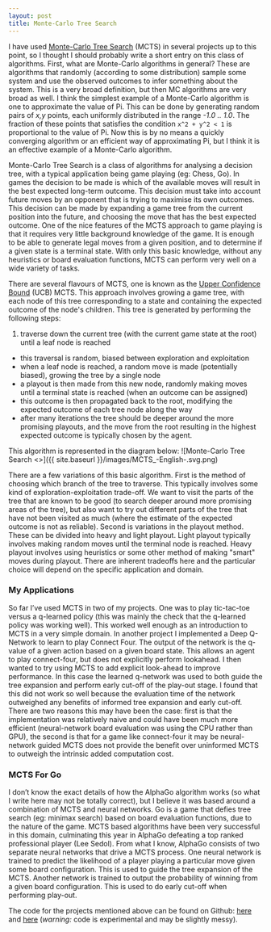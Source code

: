 ```yaml
---
layout: post
title: Monte-Carlo Tree Search
---
```


I have used [Monte-Carlo Tree Search](https://en.wikipedia.org/wiki/Monte_Carlo_tree_search) (MCTS) in several projects up to this point, so I thought I should probably write a short entry on this class of algorithms. First, what are Monte-Carlo algorithms in general? These are algorithms that randomly (according to some distribution) sample some system and use the observed outcomes to infer something about the system. This is a very broad definition, but then MC algorithms are very broad as well. I think the simplest example of a Monte-Carlo algorithm is one to approximate the value of Pi. This can be done by generating random pairs of *x,y* points, each uniformly distributed in the range *-1.0 .. 1.0*. The fraction of these points that satisfies the condition `x^2 + y^2 < 1` is proportional to the value of Pi. Now this is by no means a quickly converging algorithm or an efficient way of approximating Pi, but I think it is an effective example of a Monte-Carlo algorithm.

Monte-Carlo Tree Search is a class of algorithms for analysing a decision tree, with a typical application being game playing (eg: Chess, Go). In games the decision to be made is which of the available moves will result in the best expected long-term outcome. This decision must take into account future moves by an opponent that is trying to maximise its own outcomes. This decision can be made by expanding a game tree from the current position into the future, and choosing the move that has the best expected outcome. One of the nice features of the MCTS approach to game playing is that it requires very little background knowledge of the game. It is enough to be able to generate legal moves from a given position, and to determine if a given state is a terminal state. With only this basic knowledge, without any heuristics or board evaluation functions, MCTS can perform very well on a wide variety of tasks.

There are several flavours of MCTS, one is known as the [Upper Confidence Bound](http://www.cameronius.com/cv/mcts-survey-master.pdf) (UCB) MCTS. This approach involves growing a game tree, with each node of this tree corresponding to a state and containing the expected outcome of the node's children. This tree is generated by performing the following steps:

1. traverse down the current tree (with the current game state at the root) until a leaf node is reached
* this traversal is random, biased between exploration and exploitation
* when a leaf node is reached, a random move is made (potentially biased), growing the tree by a single node
* a playout is then made from this new node, randomly making moves until a terminal state is reached (when an outcome can be assigned)
* this outcome is then propagated back to the root, modifying the expected outcome of each tree node along the way
* after many iterations the tree should be deeper around the more promising playouts, and the move from the root resulting in the highest expected outcome is typically chosen by the agent.

This algorithm is represented in the diagram below:
![Monte-Carlo Tree Search <>]({{ site.baseurl }}/images/MCTS_-English-.svg.png)

There are a few variations of this basic algorithm. First is the method of choosing which branch of the tree to traverse. This typically involves some kind of exploration-exploitation trade-off. We want to visit the parts of the tree that are known to be good (to search deeper around more promising areas of the tree), but also want to try out different parts of the tree that have not been visited as much (where the estimate of the expected outcome is not as reliable). Second is variations in the playout method. These can be divided into heavy and light playout. Light playout typically involves making random moves until the terminal node is reached. Heavy playout involves using heuristics or some other method of making "smart" moves during playout. There are inherent tradeoffs here and the particular choice will depend on the specific application and domain.

### My Applications
So far I’ve used MCTS in two of my projects. One was to play tic-tac-toe versus a q-learned policy (this was mainly the check that the q-learned policy was working well). This worked well enough as an introduction to MCTS in a very simple domain. In another project I implemented a Deep Q-Network to learn to play Connect Four. The output of the network is the q-value of a given action based on a given board state. This allows an agent to play connect-four, but does not explicitly perform lookahead. I then wanted to try using MCTS to add explicit look-ahead to improve performance. In this case the learned q-network was used to both guide the tree expansion and perform early cut-off of the play-out stage. I found that this did not work so well because the evaluation time of the network outweighed any benefits of informed tree expansion and early cut-off. There are two reasons this may have been the case: first is that the implementation was relatively naive and could have been much more efficient (neural-network board evaluation was using the CPU rather than GPU), the second is that for a game like connect-four it may be neural-network guided MCTS does not provide the benefit over uninformed MCTS to outweigh the intrinsic added computation cost.

### MCTS For Go
I don’t know the exact details of how the AlphaGo algorithm works (so what I write here may not be totally correct), but I believe it was based around a combination of MCTS and neural networks. Go is a game that defies tree search (eg: minimax search) based on board evaluation functions, due to the nature of the game. MCTS based algorithms have been very successful in this domain, culminating this year in AlphaGo defeating a top ranked professional player (Lee Sedol). From what I know, AlphaGo consists of two separate neural networks that drive a MCTS process. One neural network is trained to predict the likelihood of a player playing a particular move given some board configuration. This is used to guide the tree expansion of the MCTS. Another network is trained to output the probability of winning from a given board configuration. This is used to do early cut-off when performing play-out.

The code for the projects mentioned above can be found on Github: [here](https://github.com/osushkov/dqn) and [here](https://github.com/osushkov/mcts) (*warning:* code is experimental and may be slightly messy).
